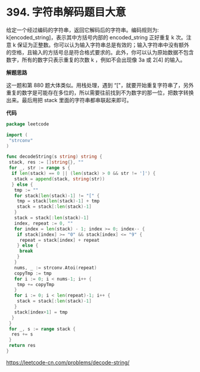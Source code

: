 # 394. 字符串解码**题目大意**  

给定一个经过编码的字符串，返回它解码后的字符串。编码规则为: k[encoded_string]，表示其中方括号内部的 encoded_string 正好重复 k 次。注意 k 保证为正整数。你可以认为输入字符串总是有效的；输入字符串中没有额外的空格，且输入的方括号总是符合格式要求的。此外，你可以认为原始数据不包含数字，所有的数字只表示重复的次数 k ，例如不会出现像 3a 或 2[4] 的输入。

**解题思路**  

这一题和第 880 题大体类似。用栈处理，遇到 “["，就要开始重复字符串了，另外重复的数字是可能存在多位的，所以需要往前找到不为数字的那一位，把数字转换出来。最后用把 stack 里面的字符串都串联起来即可。

**代码**  

```go
package leetcode

import (
 "strconv"
)

func decodeString(s string) string {
 stack, res := []string{}, ""
 for _, str := range s {
  if len(stack) == 0 || (len(stack) > 0 && str != ']') {
   stack = append(stack, string(str))
  } else {
   tmp := ""
   for stack[len(stack)-1] != "[" {
    tmp = stack[len(stack)-1] + tmp
    stack = stack[:len(stack)-1]
   }
   stack = stack[:len(stack)-1]
   index, repeat := 0, ""
   for index = len(stack) - 1; index >= 0; index-- {
    if stack[index] >= "0" && stack[index] <= "9" {
     repeat = stack[index] + repeat
    } else {
     break
    }
   }
   nums, _ := strconv.Atoi(repeat)
   copyTmp := tmp
   for i := 0; i < nums-1; i++ {
    tmp += copyTmp
   }
   for i := 0; i < len(repeat)-1; i++ {
    stack = stack[:len(stack)-1]
   }
   stack[index+1] = tmp
  }
 }
 for _, s := range stack {
  res += s
 }
 return res
}
```

https://leetcode-cn.com/problems/decode-string/